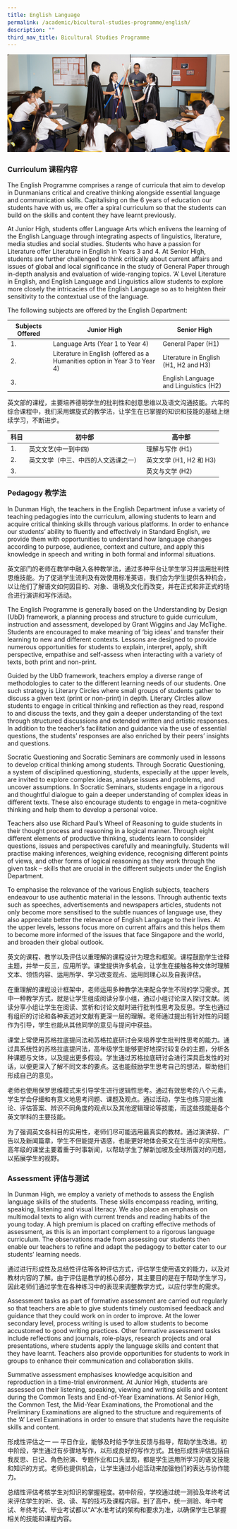 ```yaml
---
title: English Language
permalink: /academic/bicultural-studies-programme/english/
description: ""
third_nav_title: Bicultural Studies Programme
---
```

![](/images/Homepage/masthead-academic-english.jpg)

### **Curriculum 课程内容**
The English Programme comprises a range of curricula that aim to develop in Dunmanians critical and creative thinking alongside essential language and communication skills. Capitalising on the 6 years of education our students have with us, we offer a spiral curriculum so that the students can build on the skills and content they have learnt previously.

At Junior High, students offer Language Arts which enlivens the learning of the English Language through integrating aspects of linguistics, literature, media studies and social studies. Students who have a passion for Literature offer Literature in English in Years 3 and 4. At Senior High, students are further challenged to think critically about current affairs and issues of global and local significance in the study of General Paper through in-depth analysis and evaluation of wide-ranging topics. ‘A’ Level Literature in English, and English Language and Linguistics allow students to explore more closely the intricacies of the English Language so as to heighten their sensitivity to the contextual use of the language.

The following subjects are offered by the English Department:

| Subjects Offered | Junior High | Senior High |
| -------- | -------- | -------- |
| 1.     |  Language Arts (Year 1 to Year 4)   |  General Paper (H1)  |
| 2.     |  Literature in English (offered as a Humanities option in Year 3 to Year 4)   |  Literature in English (H1, H2 and H3)  |
| 3.     |     |  English Language and Linguistics (H2)  |

英文部的课程，主要培养德明学生的批判性和创意思维以及语文沟通技能。六年的综合课程中，我们采用螺旋式的教学法，让学生在已掌握的知识和技能的基础上继续学习，不断进步。

| 科目   | 初中部 | 高中部 |
| -------- | -------- | -------- |
| 1.     |   英文文艺(中一到中四) |  理解与写作 (H1)  |
| 2.    |   英文文学（中三、中四的人文选课之一）|  英文文学 (H1, H2 和 H3) |
| 3.    |    |  英文与文学 (H2) |

### **Pedagogy 教学法**
In Dunman High, the teachers in the English Department infuse a variety of teaching pedagogies into the curriculum, allowing students to learn and acquire critical thinking skills through various platforms. In order to enhance our students’ ability to fluently and effectively in Standard English, we provide them with opportunities to understand how language changes according to purpose, audience, context and culture, and apply this knowledge in speech and writing in both formal and informal situations.

英文部门的老师在教学中融入各种教学法，通过多种平台让学生学习并运用批判性思维技能。为了促进学生流利及有效使用标准英语，我们会为学生提供各种机会，以让他们了解语文如何因目的、对象、语境及文化而改变，并在正式和非正式的场合进行演讲和写作活动。

The English Programme is generally based on the Understanding by Design (UbD) framework, a planning process and structure to guide curriculum, instruction and assessment, developed by Grant Wiggins and Jay McTighe. Students are encouraged to make meaning of ‘big ideas’ and transfer their learning to new and different contexts. Lessons are designed to provide numerous opportunities for students to explain, interpret, apply, shift perspective, empathise and self-assess when interacting with a variety of texts, both print and non-print.

Guided by the UbD framework, teachers employ a diverse range of methodologies to cater to the different learning needs of our students. One such strategy is Literary Circles where small groups of students gather to discuss a given text (print or non-print) in depth. Literary Circles allow students to engage in critical thinking and reflection as they read, respond to and discuss the texts, and they gain a deeper understanding of the text through structured discussions and extended written and artistic responses. In addition to the teacher’s facilitation and guidance via the use of essential questions, the students’ responses are also enriched by their peers’ insights and questions.

Socratic Questioning and Socratic Seminars are commonly used in lessons to develop critical thinking among students. Through Socratic Questioning, a system of disciplined questioning, students, especially at the upper levels, are invited to explore complex ideas, analyse issues and problems, and uncover assumptions. In Socratic Seminars, students engage in a rigorous and thoughtful dialogue to gain a deeper understanding of complex ideas in different texts. These also encourage students to engage in meta-cognitive thinking and help them to develop a personal voice.

Teachers also use Richard Paul’s Wheel of Reasoning to guide students in their thought process and reasoning in a logical manner. Through eight different elements of productive thinking, students learn to consider questions, issues and perspectives carefully and meaningfully. Students will practise making inferences, weighing evidence, recognising different points of views, and other forms of logical reasoning as they work through the given task – skills that are crucial in the different subjects under the English Department.

To emphasise the relevance of the various English subjects, teachers endeavour to use authentic material in the lessons. Through authentic texts such as speeches, advertisements and newspapers articles, students not only become more sensitised to the subtle nuances of language use, they also appreciate better the relevance of English Language to their lives. At the upper levels, lessons focus more on current affairs and this helps them to become more informed of the issues that face Singapore and the world, and broaden their global outlook.

英文的课程、教学以及评估以重理解的课程设计为理念和框架。课程鼓励学生诠释主题，并举一反三，应用所学。课堂提供许多机会，让学生在接触各种文体时理解文本、领悟内容、运用所学、学习改变观点、运用同理心以及自我评估。

在重理解的课程设计框架中，老师运用多种教学法来配合学生不同的学习需求。其中一种教学方式，就是让学生组成阅读分享小组，通过小组讨论深入探讨文献。阅读分享小组让学生在阅读、赏析和讨论文献时进行批判性思考及反思。学生也通过有组织的讨论和各种表述对文献有更深一层的理解。老师通过提出有针对性的问题作为引导，学生也能从其他同学的意见与提问中获益。

课堂上常使用苏格拉底提问法和苏格拉底研讨会来培养学生批判性思考的能力。通过具系统性的苏格拉底提问法，高年级学生能够更好地探讨较复杂的主题，分析各种课题与文体，以及提出更多假设。学生通过苏格拉底研讨会进行深具启发性的对话，以便更深入了解不同文本的要点。这也能鼓励学生思考自己的想法，帮助他们形成自己的意见。

老师也使用保罗思维模式来引导学生进行逻辑性思考。通过有效思考的八个元素，学生学会仔细和有意义地思考问题、课题及观点。通过活动，学生也练习提出推论、评估答案、辨识不同角度的观点以及其他逻辑理论等技能，而这些技能是各个英文学科的主要技能。

为了强调英文各科目的实用性，老师们尽可能选用最真实的教材。通过演讲辞、广告以及新闻篇章，学生不但能提升语感，也能更好地体会英文在生活中的实用性。高年级的课堂主要着重于时事新闻，以帮助学生了解新加坡及全球所面对的问题，以拓展学生的视野。

### **Assessment 评估与测试**
In Dunman High, we employ a variety of methods to assess the English language skills of the students. These skills encompass reading, writing, speaking, listening and visual literacy. We also place an emphasis on multimodal texts to align with current trends and reading habits of the young today. A high premium is placed on crafting effective methods of assessment, as this is an important complement to a rigorous language curriculum. The observations made from assessing our students then enable our teachers to refine and adapt the pedagogy to better cater to our students’ learning needs.

通过进行形成性及总结性评估等各种评估方式，评估学生使用语文的能力，以及对教材内容的了解。由于评估是教学的核心部分，其主要目的是在于帮助学生学习，因此老师们通过学生在各种练习中的表现来调整教学方式，以应付学生的需求。

Assessment tasks as part of formative assessment are carried out regularly so that teachers are able to give students timely customised feedback and guidance that they could work on in order to improve. At the lower secondary level, process writing is used to allow students to become accustomed to good writing practices. Other formative assessment tasks include reflections and journals, role-plays, research projects and oral presentations, where students apply the language skills and content that they have learnt. Teachers also provide opportunities for students to work in groups to enhance their communication and collaboration skills.

Summative assessment emphasises knowledge acquisition and reproduction in a time-trial environment. At Junior High, students are assessed on their listening, speaking, viewing and writing skills and content during the Common Tests and End-of-Year Examinations. At Senior High, the Common Test, the Mid-Year Examinations, the Promotional and the Preliminary Examinations are aligned to the structure and requirements of the ‘A’ Level Examinations in order to ensure that students have the requisite skills and content.

形成性评估之一 — 平日作业，能够及时给予学生反馈与指导，帮助学生改进。初中阶段，学生通过有步骤地写作，以形成良好的写作方式。其他形成性评估包括自我反思、日记、角色扮演、专题作业和口头呈现，都是学生运用所学习的语文技能和知识的方式。老师也提供机会，让学生通过小组活动来加强他们的表达与协作能力。

总结性评估考核学生对知识的掌握程度。初中阶段，学校通过统一测验及年终考试来评估学生的听、说、读、写的技巧及课程内容。到了高中，统一测验、年中考试、年终考试、毕业考试都以“A”水准考试的架构和要求为准，以确保学生已掌握相关的技能和课程内容。